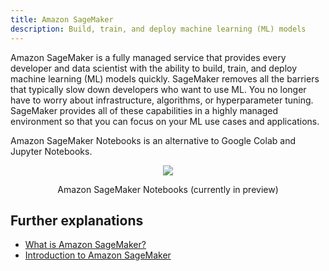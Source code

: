 ```yaml
---
title: Amazon SageMaker
description: Build, train, and deploy machine learning (ML) models
---
```




Amazon SageMaker is a fully managed service that provides every developer and data scientist with the ability to build, train, and deploy machine learning (ML) models quickly. SageMaker removes all the barriers that typically slow down developers who want to use ML. You no longer have to worry about infrastructure, algorithms, or hyperparameter tuning. SageMaker provides all of these capabilities in a highly managed environment so that you can focus on your ML use cases and applications.


Amazon SageMaker Notebooks is an alternative to Google Colab and Jupyter Notebooks.

<div>
<div align="center"><img src="https://d2908q01vomqb2.cloudfront.net/da4b9237bacccdf19c0760cab7aec4a8359010b0/2019/12/01/Rhinestone-SageMaker-Studio-Page-2-v2.png" /></div>
<div><p align="center">Amazon SageMaker Notebooks (currently in preview)</p></div>
</div>


## Further explanations

- [What is Amazon SageMaker?](https://youtu.be/CK_xC4T1blk)
- [Introduction to Amazon SageMaker](https://youtu.be/Qv_Tr_BCFCQ)
